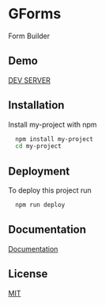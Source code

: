 # GForms

Form Builder 


## Demo

[DEV SERVER](https://ghdevvmsrv04.giscoe.com/dev/GTech_Mobile/GForms/#)


## Installation

Install my-project with npm

```bash
  npm install my-project
  cd my-project
```
    
## Deployment

To deploy this project run

```bash
  npm run deploy
```


## Documentation

[Documentation](https://linktodocumentation)


## License

[MIT](https://choosealicense.com/licenses/mit/)

